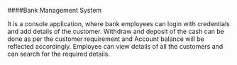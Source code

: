 ####Bank Management System
<p>It is a console application, where bank employees can login with  credentials and add details of the customer.
Withdraw and deposit of the cash can be done as per the customer requirement and Account balance will be reflected accordingly.
Employee can view details of all the customers and can search for the required details.</p>
